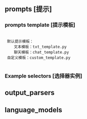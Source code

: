 

## prompts [提示]

### prompts template [提示模板]
```text

 默认提示模板：
    文本模板：txt_template.py
    聊天模板：chat_template.py
 自定义模板：custom_template.py
 
```
### Example selectors [选择器实例]


## output_parsers

## language_models